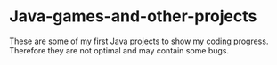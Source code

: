 # Java-games-and-other-projects
These are some of my first Java projects to show my coding progress. Therefore they are not optimal and may contain some bugs.
